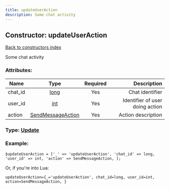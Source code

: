 ```yaml
---
title: updateUserAction
description: Some chat activity
---
```

## Constructor: updateUserAction  
[Back to constructors index](index.md)



Some chat activity

### Attributes:

| Name     |    Type       | Required | Description |
|----------|:-------------:|:--------:|------------:|
|chat\_id|[long](../types/long.md) | Yes|Chat identifier|
|user\_id|[int](../types/int.md) | Yes|Identifier of user doing action|
|action|[SendMessageAction](../types/SendMessageAction.md) | Yes|Action description|



### Type: [Update](../types/Update.md)


### Example:

```
$updateUserAction = ['_' => 'updateUserAction', 'chat_id' => long, 'user_id' => int, 'action' => SendMessageAction, ];
```  

Or, if you're into Lua:  


```
updateUserAction={_='updateUserAction', chat_id=long, user_id=int, action=SendMessageAction, }

```


